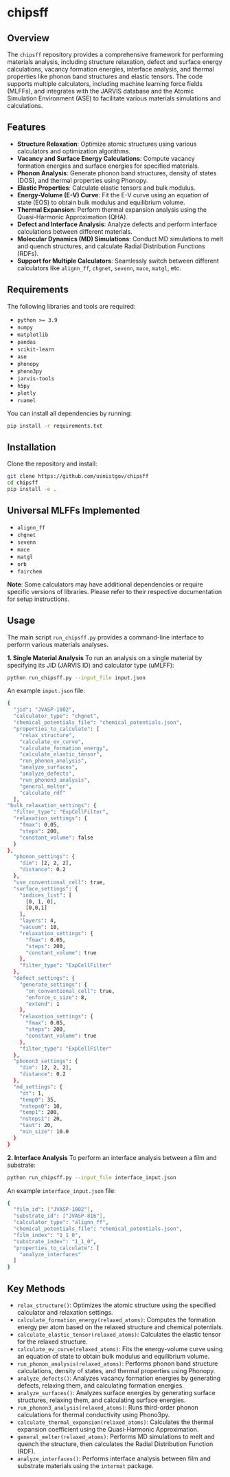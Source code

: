 # chipsff

## Overview

The `chipsff` repository provides a comprehensive framework for performing materials analysis, including structure relaxation, defect and surface energy calculations, vacancy formation energies, interface analysis, and thermal properties like phonon band structures and elastic tensors. The code supports multiple calculators, including machine learning force fields (MLFFs), and integrates with the JARVIS database and the Atomic Simulation Environment (ASE) to facilitate various materials simulations and calculations.

## Features

- **Structure Relaxation**: Optimize atomic structures using various calculators and optimization algorithms.
- **Vacancy and Surface Energy Calculations**: Compute vacancy formation energies and surface energies for specified materials.
- **Phonon Analysis**: Generate phonon band structures, density of states (DOS), and thermal properties using Phonopy.
- **Elastic Properties**: Calculate elastic tensors and bulk modulus.
- **Energy-Volume (E-V) Curve**: Fit the E-V curve using an equation of state (EOS) to obtain bulk modulus and equilibrium volume.
- **Thermal Expansion**: Perform thermal expansion analysis using the Quasi-Harmonic Approximation (QHA).
- **Defect and Interface Analysis**: Analyze defects and perform interface calculations between different materials.
- **Molecular Dynamics (MD) Simulations**: Conduct MD simulations to melt and quench structures, and calculate Radial Distribution Functions (RDFs).
- **Support for Multiple Calculators**: Seamlessly switch between different calculators like `alignn_ff`, `chgnet`, `sevenn`, `mace`, `matgl`, etc.

## Requirements

The following libraries and tools are required:

- `python >= 3.9`
- `numpy`
- `matplotlib`
- `pandas`
- `scikit-learn`
- `ase`
- `phonopy`
- `phono3py`
- `jarvis-tools`
- `h5py`
- `plotly`
- `ruamel`

You can install all dependencies by running:

```bash
pip install -r requirements.txt
```
## Installation
Clone the repository and install:
```bash
git clone https://github.com/usnistgov/chipsff
cd chipsff
pip install -e .
```
## Universal MLFFs Implemented

- `alignn_ff`
- `chgnet`
- `sevenn`
- `mace`
- `matgl`
- `orb`
- `fairchem`

**Note**: Some calculators may have additional dependencies or require specific versions of libraries. Please refer to their respective documentation for setup instructions.

## Usage
The main script `run_chipsff.py` provides a command-line interface to perform various materials analyses.

**1. Single Material Analysis**
To run an analysis on a single material by specifying its JID (JARVIS ID) and calculator type (uMLFF):
```bash
python run_chipsff.py --input_file input.json
```
An example `input.json` file: 
```bash
{
  "jid": "JVASP-1002",
  "calculator_type": "chgnet",
  "chemical_potentials_file": "chemical_potentials.json",
  "properties_to_calculate": [
    "relax_structure",
    "calculate_ev_curve",
    "calculate_formation_energy",
    "calculate_elastic_tensor",
    "run_phonon_analysis",
    "analyze_surfaces",
    "analyze_defects",
    "run_phonon3_analysis",
    "general_melter",
    "calculate_rdf"
  ],
"bulk_relaxation_settings": {
  "filter_type": "ExpCellFilter",
  "relaxation_settings": {
    "fmax": 0.05,
    "steps": 200,
    "constant_volume": false
  }
},
  "phonon_settings": {
    "dim": [2, 2, 2],
    "distance": 0.2
  },
  "use_conventional_cell": true,
  "surface_settings": {
    "indices_list": [
      [0, 1, 0],
      [0,0,1]
    ],
    "layers": 4,
    "vacuum": 18,
    "relaxation_settings": {
      "fmax": 0.05,
      "steps": 200,
      "constant_volume": true
    },
    "filter_type": "ExpCellFilter"
  },
  "defect_settings": {
    "generate_settings": {
      "on_conventional_cell": true,
      "enforce_c_size": 8,
      "extend": 1
    },
    "relaxation_settings": {
      "fmax": 0.05,
      "steps": 200,
      "constant_volume": true
    },
    "filter_type": "ExpCellFilter"
  },
  "phonon3_settings": {
    "dim": [2, 2, 2],
    "distance": 0.2
  },
  "md_settings": {
    "dt": 1,
    "temp0": 35,
    "nsteps0": 10,
    "temp1": 200,
    "nsteps1": 20,
    "taut": 20,
    "min_size": 10.0
  }
}
```
**2. Interface Analysis**
To perform an interface analysis between a film and substrate:
```bash
python run_chipsff.py --input_file interface_input.json
```
An example `interface_input.json` file:
```bash
{
  "film_id": ["JVASP-1002"],
  "substrate_id": ["JVASP-816"],
  "calculator_type": "alignn_ff",
  "chemical_potentials_file": "chemical_potentials.json",
  "film_index": "1_1_0",
  "substrate_index": "1_1_0",
  "properties_to_calculate": [
    "analyze_interfaces"
  ]
}
```
## Key Methods

- `relax_structure()`: Optimizes the atomic structure using the specified calculator and relaxation settings.
- `calculate_formation_energy(relaxed_atoms)`: Computes the formation energy per atom based on the relaxed structure and chemical potentials.
- `calculate_elastic_tensor(relaxed_atoms)`: Calculates the elastic tensor for the relaxed structure.
- `calculate_ev_curve(relaxed_atoms)`: Fits the energy-volume curve using an equation of state to obtain bulk modulus and equilibrium volume.
- `run_phonon_analysis(relaxed_atoms)`: Performs phonon band structure calculations, density of states, and thermal properties using Phonopy.
- `analyze_defects()`: Analyzes vacancy formation energies by generating defects, relaxing them, and calculating formation energies.
- `analyze_surfaces()`: Analyzes surface energies by generating surface structures, relaxing them, and calculating surface energies.
- `run_phonon3_analysis(relaxed_atoms)`: Runs third-order phonon calculations for thermal conductivity using Phono3py.
- `calculate_thermal_expansion(relaxed_atoms)`: Calculates the thermal expansion coefficient using the Quasi-Harmonic Approximation.
- `general_melter(relaxed_atoms)`: Performs MD simulations to melt and quench the structure, then calculates the Radial Distribution Function (RDF).
- `analyze_interfaces()`: Performs interface analysis between film and substrate materials using the `intermat` package.
